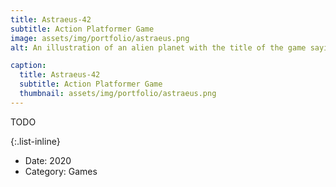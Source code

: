 ```yaml
---
title: Astraeus-42
subtitle: Action Platformer Game
image: assets/img/portfolio/astraeus.png
alt: An illustration of an alien planet with the title of the game saying ASTRAEUS-42

caption:
  title: Astraeus-42
  subtitle: Action Platformer Game
  thumbnail: assets/img/portfolio/astraeus.png
---
```


TODO

{:.list-inline}
- Date: 2020
- Category: Games

